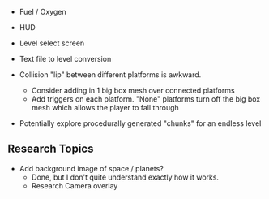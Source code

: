 
* Fuel / Oxygen
* HUD
* Level select screen
* Text file to level conversion
* Collision "lip" between different platforms is awkward.
  * Consider adding in 1 big box mesh over connected platforms
  * Add triggers on each platform. "None" platforms turn off the big box mesh which allows the player to fall through

* Potentially explore procedurally generated "chunks" for an endless level

## Research Topics
* Add background image of space / planets?
  * Done, but I don't quite understand exactly how it works.
  * Research Camera overlay